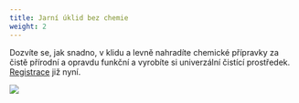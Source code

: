 ```yaml
---
title: Jarní úklid bez chemie
weight: 2
---
```

Dozvíte se, jak snadno, v klidu a levně nahradíte chemické přípravky za čistě přírodní a opravdu
funkční a vyrobíte si univerzální čistící prostředek. [Registrace](https://www.vigvam-db.cz) již nyní.

![](/images/uploads/uklid.jpg)